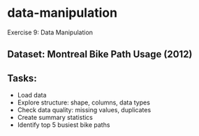 # data-manipulation
Exercise 9: Data Manipulation

## Dataset: Montreal Bike Path Usage (2012)

## Tasks:
- Load data
- Explore structure: shape, columns, data types
- Check data quality: missing values, duplicates
- Create summary statistics
- Identify top 5 busiest bike paths
